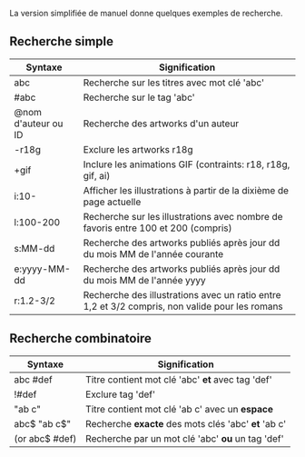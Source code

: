 La version simplifiée de manuel donne quelques exemples de recherche.

## Recherche simple

| Syntaxe             | Signification                                                                                  |
|---------------------|------------------------------------------------------------------------------------------------|
| abc                 | Recherche sur les titres avec mot clé 'abc'                                                    |
| #abc                | Recherche sur le tag 'abc'                                                                     |
| @nom d'auteur ou ID | Recherche des artworks d'un auteur                                                             |
| -r18g               | Exclure les artworks r18g                                                                      |
| +gif                | Inclure les animations GIF (contraints: r18, r18g, gif, ai)                                    |
| i:10-               | Afficher les illustrations à partir de la dixième de page actuelle                             |
| l:100-200           | Recherche sur les illustrations avec nombre de favoris entre 100 et 200 (compris)              |
| s:MM-dd             | Recherche des artworks publiés après jour dd du mois MM de l'année courante                    |
| e:yyyy-MM-dd        | Recherche des artworks publiés après jour dd du mois MM de l'année yyyy                        |
| r:1.2-3/2           | Recherche des illustrations avec un ratio entre 1,2 et 3/2 compris, non valide pour les romans |

## Recherche combinatoire

| Syntaxe        | Signification                                          |
|----------------|--------------------------------------------------------|
| abc #def       | Titre contient mot clé 'abc' **et** avec tag 'def'     |
| !#def          | Exclure tag 'def'                                      |
| "ab c"         | Titre contient mot clé 'ab c' avec un **espace**       |
| abc$ "ab c$"   | Recherche **exacte** des mots clés 'abc' **et** 'ab c' |
| (or abc$ #def) | Recherche par un mot clé 'abc' **ou** un tag 'def'     |
